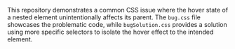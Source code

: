 This repository demonstrates a common CSS issue where the hover state of a nested element unintentionally affects its parent. The `bug.css` file showcases the problematic code, while `bugSolution.css` provides a solution using more specific selectors to isolate the hover effect to the intended element. 